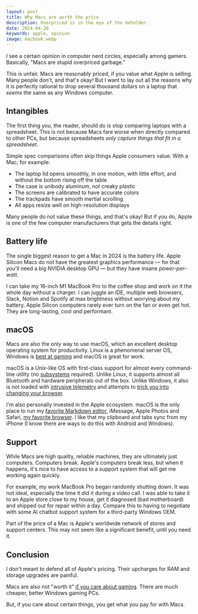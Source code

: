 ```yaml
---
layout: post
title: Why Macs are worth the price
description: Overpriced is in the eye of the beholder.
date: 2024-04-30
keywords: apple, opinion
image: macbook.webp
---
```


I see a certain opinion in computer nerd circles, especially among gamers. Basically, "Macs are stupid overpriced garbage."

This is unfair. Macs are reasonably priced, if you value what Apple is selling. Many people don't, and that's okay! But I want to lay out all the reasons why it is perfectly rational to drop several thousand dollars on a laptop that _seems_ the same as any Windows computer.

## Intangibles

The first thing you, the reader, should do is stop comparing laptops with a spreadsheet. This is not because Macs fare worse when directly compared to other PCs, but because spreadsheets _only capture things that fit in a spreadsheet_.

Simple spec comparisons often skip things Apple consumers value. With a Mac, for example:

- The laptop lid opens smoothly, in one motion, with little effort, and without the bottom rising off the table
- The case is unibody aluminum, not creaky plastic
- The screens are calibrated to have accurate colors
- The trackpads have smooth inertial scrolling
- All apps resize well on high-resolution displays

Many people do not value these things, and that's okay! But if you do, Apple is one of the few computer manufacturers that gets the details right.

## Battery life

The single biggest reason to get a Mac in 2024 is the battery life. Apple Silicon Macs do not have the greatest graphics performance — for that you'll need a big NVIDIA desktop GPU — but they have insane _power-per-watt_.

I can take my 16-inch M1 MacBook Pro to the coffee shop and work on it the whole day without a charger. I can juggle an IDE, multiple web browsers, Slack, Notion and Spotify at max brightness without worrying about my battery. Apple Silicon computers rarely ever turn on the fan or even get hot. They are long-lasting, cool _and_ performant.

## macOS

Macs are also the only way to use macOS, which an excellent desktop operating system for productivity. Linux is a phenomenal server OS, Windows is [best at gaming](https://kylenazario.com/blog/windows-vs-mac-gaming) and macOS is great for work.

macOS is a Unix-like OS with first-class support for almost every command-line utility (no [subsystems](https://learn.microsoft.com/en-us/windows/wsl/about) required). Unlike Linux, it supports almost all Bluetooth and hardware peripherals out of the box. Unlike Windows, it also is not loaded with [intrusive telemetry](https://old.reddit.com/r/Windows10/comments/sjrx9j/just_how_bad_is_windows_1011_telemetry/) and attempts to [trick you into changing your browser](https://www.tweaktown.com/news/97895/windows-11-might-hit-you-with-an-extra-lengthy-nagging-session-after-your-next-update/index.html).

I'm also personally invested in the Apple ecosystem. macOS is the only place to run my [favorite Markdown editor](https://www.bywordapp.com), iMessage, Apple Photos and Safari, [my favorite browser](https://kylenazario.com/blog/safari-extensions-should-be-easier). I like that my clipboard and tabs sync from my iPhone (I know there are ways to do this with Android and Windows).

## Support

While Macs are high quality, reliable machines, they are ultimately just computers. Computers break. Apple's computers break less, but when it happens, it's nice to have access to a support system that will get me working again quickly.

For example, my work MacBook Pro began randomly shutting down. It was not ideal, especially the time it did it during a video call. I was able to take it to an Apple store close to my house, get it diagnosed (bad motherboard) and shipped out for repair within a day. Compare this to having to negotiate with some AI chatbot support system for a third-party Windows OEM.

Part of the price of a Mac is Apple's worldwide network of stores and support centers. This may not seem like a significant benefit, until you need it.

## Conclusion

I don't meant to defend all of Apple's pricing. Their upcharges for RAM and storage upgrades are painful.

Macs are also not "worth it" [if you care about gaming](https://kylenazario.com/blog/windows-vs-mac-gaming). There are much cheaper, better Windows gaming PCs.

But, if you care about certain things, you get what you pay for with Macs.
